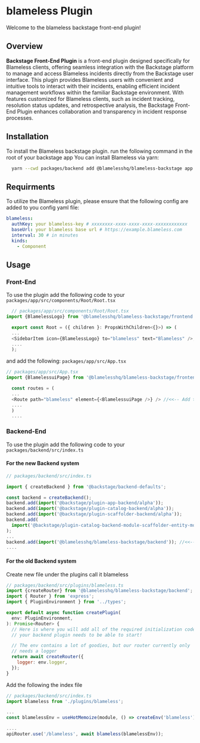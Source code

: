 # blameless Plugin

Welcome to the blameless backstage front-end plugin!


## Overview

**Backstage Front-End Plugin** is a front-end plugin designed specifically for Blameless clients, offering seamless integration with the Backstage platform to manage and access Blameless incidents directly from the Backstage user interface. This plugin provides Blameless users with convenient and intuitive tools to interact with their incidents, enabling efficient incident management workflows within the familiar Backstage environment. With features customized for Blameless clients, such as incident tracking, resolution status updates, and retrospective analysis, the Backstage Front-End Plugin enhances collaboration and transparency in incident response processes.


## Installation

To install the Blameless backstage plugin.
run the following command in the root of your backstage app
You can install Blameless via yarn:

```bash
  yarn --cwd packages/backend add @blamelesshq/blameless-backstage app
```
 
## Requirments

To utilize the Blameless plugin, please ensure that the following config are added to you config yaml file:


```yaml
blameless:
  authKey: your blameless-key # xxxxxxxx-xxxx-xxxx-xxxx-xxxxxxxxxxxx
  baseUrl: your blameless base url # https://example.blameless.com
  interval: 30 # in minutes
  kinds:
    - Component
```

## Usage

### Front-End

  To use the plugin add the following code to your 
  ``` packages/app/src/components/Root/Root.tsx ```

  ```Javascript
    // packages/app/src/components/Root/Root.tsx
  import {BlamelessLogo} from '@blamelesshq/blameless-backstage/frontend';

    export const Root = ({ children }: PropsWithChildren<{}>) => (
    ... 
    <SidebarItem icon={BlamelessLogo} to="blameless" text="Blameless" />; //<<-- Add the blameless plugin 
    ....
    );
  ```


  and add the following: 
  ``` packages/app/src/App.tsx ```

  ```Javascript
  // packages/app/src/App.tsx
  import {BlamelessuiPage} from '@blamelesshq/blameless-backstage/frontend';

    const routes = (
    ... 
    <Route path="blameless" element={<BlamelessuiPage />} /> //<<-- Add the blameless plugin
    ....
    )
    ....

  ```


### Backend-End
To use the plugin add the following code to your 
``` packages/backend/src/index.ts ```

#### For the new Backend system
  ```Javascript
  // packages/backend/src/index.ts

  import { createBackend } from '@backstage/backend-defaults';

  const backend = createBackend();
  backend.add(import('@backstage/plugin-app-backend/alpha'));
  backend.add(import('@backstage/plugin-catalog-backend/alpha'));
  backend.add(import('@backstage/plugin-scaffolder-backend/alpha'));
  backend.add(
    import('@backstage/plugin-catalog-backend-module-scaffolder-entity-model'),
  );
  ... 
  backend.add(import('@blamelesshq/blameless-backstage/backend')); //<<-- Add the blameless plugin 
  ....

  ```


#### For the old Backend system

  Create new file under the plugins call it blameless
  ```Javascript
  // packages/backend/src/plugins/blameless.ts
  import {createRouter} from '@blamelesshq/blameless-backstage/backend';
  import { Router } from 'express';
  import { PluginEnvironment } from '../types';

  export default async function createPlugin(
    env: PluginEnvironment,
  ): Promise<Router> {
    // Here is where you will add all of the required initialization code that
    // your backend plugin needs to be able to start!

    // The env contains a lot of goodies, but our router currently only
    // needs a logger
    return await createRouter({
      logger: env.logger,
    });
  }
  ```
  Add the following the index file
  ```Javascript
  // packages/backend/src/index.ts
  import blameless from './plugins/blameless';

  ...
  const blamelessEnv = useHotMemoize(module, () => createEnv('blameless'));
  
  ....
  apiRouter.use('/blameless', await blameless(blamelessEnv));
  ```